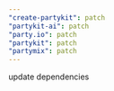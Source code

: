 ```yaml
---
"create-partykit": patch
"partykit-ai": patch
"party.io": patch
"partykit": patch
"partymix": patch
---
```


update dependencies
